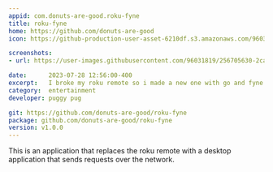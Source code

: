 ```yaml
---
appid: com.donuts-are-good.roku-fyne
title: roku-fyne
home: https://github.com/donuts-are-good
icon: https://github-production-user-asset-6210df.s3.amazonaws.com/96031819/256808631-3ff9e77b-db88-4c87-86b3-deb383a839e0.png

screenshots:
- url: https://user-images.githubusercontent.com/96031819/256705630-2cafddf5-b5fa-4059-b6c1-ffafd4a6ff01.png

date:      2023-07-28 12:56:00-400
excerpt:   I broke my roku remote so i made a new one with go and fyne
category:  entertainment
developer: puggy pug

git: https://github.com/donuts-are-good/roku-fyne
package: github.com/donuts-are-good/roku-fyne
version: v1.0.0
---
```


This is an application that replaces the roku remote with a desktop application that sends requests over the network.

